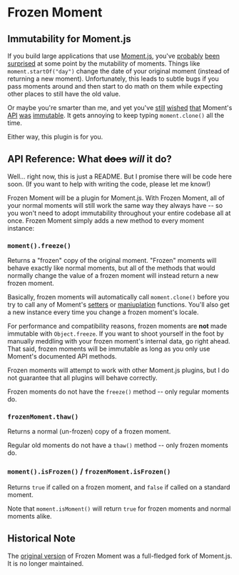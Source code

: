 # Frozen Moment

## Immutability for Moment.js

If you build large applications that use [Moment.js][], you've
[probably](https://github.com/moment/moment/issues/1754)
[been](https://github.com/moment/moment/issues/335)
[surprised](https://github.com/moment/moment/issues/832)
at some point by the mutability of moments.  Things like `moment.startOf("day")`
change the date of your original moment (instead of returning a new moment).
Unfortunately, this leads to subtle bugs if you pass moments around and then
start to do math on them while expecting other places to still have the old
value.

Or maybe you're smarter than me, and yet you've
[still](https://github.com/moment/moment/pull/132)
[wished](https://github.com/moment/moment/issues/1107)
[that](https://github.com/moment/moment/issues/961)
Moment's
[API](https://github.com/moment/moment/issues/1737#issuecomment-47129996)
[was](https://github.com/moment/moment/issues/1661)
[immutable](https://github.com/moment/moment/pull/390).
It gets annoying to keep typing `moment.clone()` all the time.

Either way, this plugin is for you.

## API Reference:  What ~~does~~ _will_ it do?

Well... right now, this is just a README.  But I promise there will be code
here soon.  (If you want to help with writing the code, please let me know!)

Frozen Moment will be a plugin for Moment.js.  With Frozen Moment, all of your
normal moments will still work the same way they always have -- so you won't
need to adopt immutability throughout your entire codebase all at once.  Frozen
Moment simply adds a new method to every moment instance:

### `moment().freeze()`

Returns a "frozen" copy of the original moment.  "Frozen" moments will behave
exactly like normal moments, but all of the methods that would normally change
the value of a frozen moment will instead return a new frozen moment.

Basically, frozen moments will automatically call `moment.clone()` before you
try to call any of Moment's [setters](http://momentjs.com/docs/#/get-set/) or
[maniuplation](http://momentjs.com/docs/#/manipulate/) functions.  You'll also
get a new instance every time you change a frozen moment's locale.

For performance and compatibility reasons, frozen moments are **not** made
immutable with `Object.freeze`.  If you want to shoot yourself in the foot by
manually meddling with your frozen moment's internal data, go right ahead.
That said, frozen moments will be immutable as long as you only use Moment's
documented API methods.

Frozen moments will attempt to work with other Moment.js plugins, but I do not
guarantee that all plugins will behave correctly.

Frozen moments do not have the `freeze()` method -- only regular moments do.

### `frozenMoment.thaw()`

Returns a normal (un-frozen) copy of a frozen moment.

Regular old moments do not have a `thaw()` method -- only frozen moments do.

### `moment().isFrozen()` / `frozenMoment.isFrozen()`

Returns `true` if called on a frozen moment, and `false` if called on a
standard moment.

Note that `moment.isMoment()` will return `true` for frozen moments and normal
moments alike.

## Historical Note

The [original version](https://github.com/WhoopInc/frozen-moment-OLD) of Frozen
Moment was a full-fledged fork of Moment.js.  It is no longer maintained.

[Moment.js]: http://momentjs.com/
